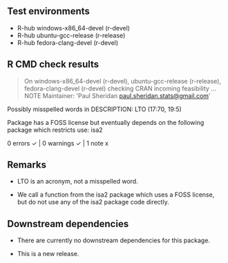 ## Test environments
- R-hub windows-x86_64-devel (r-devel)
- R-hub ubuntu-gcc-release (r-release)
- R-hub fedora-clang-devel (r-devel)

## R CMD check results
> On windows-x86_64-devel (r-devel), ubuntu-gcc-release (r-release), fedora-clang-devel (r-devel)
  checking CRAN incoming feasibility ... NOTE
  Maintainer: 'Paul Sheridan <paul.sheridan.stats@gmail.com>'

  Possibly misspelled words in DESCRIPTION:
    LTO (17:70, 19:5)
  
  Package has a FOSS license but eventually depends on the following
  package which restricts use:
    isa2

0 errors ✓ | 0 warnings ✓ | 1 note x

## Remarks
* LTO is an acronym, not a misspelled word.

* We call a function from the isa2 package which uses a FOSS license, but do not use any of the isa2 package code directly.

## Downstream dependencies
* There are currently no downstream dependencies for this package.

* This is a new release.


